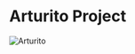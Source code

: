 # Arturito Project 


<img src="https://www.google.com/search?biw=1920&bih=978&tbm=isch&sa=1&ei=D2SBXMjJIcqQtQXqlqjYDw&q=r2d2+minimalist&oq=r2d2+mini&gs_l=img.1.2.0l3j0i5i30j0i8i30l5j0i24.1340.9768..11641...3.0..3.298.2352.11j9j1......3....1..gws-wiz-img.....0..0i30j0i67.1059LAYE9A8#imgrc=r6S1lxsUxFjEfM:" alt='Arturito'>